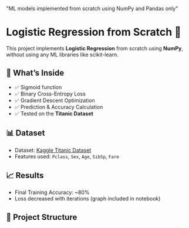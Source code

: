 
"ML models implemented from scratch using NumPy and Pandas only"
# Logistic Regression from Scratch 🧠

This project implements **Logistic Regression** from scratch using **NumPy**, without using any ML libraries like scikit-learn.

## 🚀 What’s Inside

- ✅ Sigmoid function
- ✅ Binary Cross-Entropy Loss
- ✅ Gradient Descent Optimization
- ✅ Prediction & Accuracy Calculation
- ✅ Tested on the **Titanic Dataset**

## 📊 Dataset

- Dataset: [Kaggle Titanic Dataset](https://www.kaggle.com/competitions/titanic/data)
- Features used: `Pclass`, `Sex`, `Age`, `SibSp`, `Fare`

## 📈 Results

- Final Training Accuracy: ~80%
- Loss decreased with iterations (graph included in notebook)

## 📁 Project Structure
